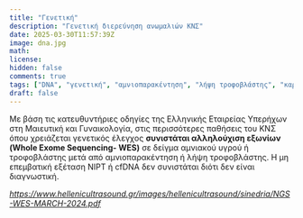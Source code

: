 ```yaml
---
title: "Γενετική"
description: "Γενετική διερεύνηση ανωμαλιών ΚΝΣ"
date: 2025-03-30T11:57:39Z
image: dna.jpg
math: 
license: 
hidden: false
comments: true
tags: ["DNA", "γενετική", "αμνιοπαρακέντηση", "λήψη τροφοβλάστης", "καρυότυπος", "αλληλούχιση", "WES", "CMA"]
draft: false
---
```


Με βάση τις κατευθυντήριες οδηγίες της Ελληνικής Εταιρείας Υπερήχων στη Μαιευτική και Γυναικολογία, στις περισσότερες παθήσεις του ΚΝΣ όπου χρειάζεται γενετικός έλεγχος **συνιστάται αλληλούχιση εξωνίων (Whole Exome Sequencing- WES)** σε δείγμα αμνιακού υγρού ή τροφοβλάστης μετά από αμνιοπαρακέντηση ή λήψη τροφοβλάστης. Η μη επεμβατική εξέταση ΝΙΡΤ ή cfDNA δεν συνιστάται διότι δεν είναι διαγνωστική.

*https://www.hellenicultrasound.gr/images/hellenicultrasound/sinedria/NGS-WES-MARCH-2024.pdf*